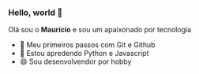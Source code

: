 ### Hello, world 👋
Olá sou o **Maurício** e sou um apaixonado por tecnologia
- 🔭 Meu primeiros passos com Git e Github
- 🌱 Estou apredendo Python e Javascript
- 😄 Sou desenvolvendor por hobby
